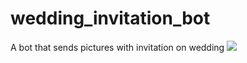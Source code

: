 # wedding_invitation_bot
A bot that sends pictures with invitation on wedding
![](https://github.com/divergg/wedding_invitation_bot/tree/main/imgs/1.jpg)
[](https://github.com/divergg/wedding_invitation_bot/tree/main/imgs/2.jpg)
